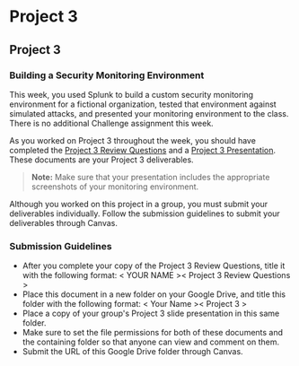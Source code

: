 # Project 3

## Project 3 <assignment>

### Building a Security Monitoring Environment

This week, you used Splunk to build a custom security monitoring environment for a fictional organization, tested that environment against simulated attacks, and presented your monitoring environment to the class. There is no additional Challenge assignment this week.

As you worked on Project 3 throughout the week, you should have completed the [Project 3 Review Questions](https://docs.google.com/document/d/18JLq4dUf4zrL-6eqTNumXicpvpUDbHxPnZx2kOzwYoQ/edit?usp=sharing) and a [Project 3 Presentation](https://docs.google.com/presentation/d/1zekNOhsbKk-Jtmobsq9jslh1CYN-wlJDIOBFUC0Lb2s/edit?usp=sharing). These documents are your Project 3 deliverables. 

> **Note:** Make sure that your presentation includes the appropriate screenshots of your monitoring environment.

Although you worked on this project in a group, you must submit your deliverables individually. Follow the submission guidelines to submit your deliverables through Canvas.

### Submission Guidelines

* After you complete your copy of the Project 3 Review Questions, title it with the following format: < YOUR NAME >< Project 3 Review Questions >
* Place this document in a new folder on your Google Drive, and title this folder with the following format: < Your Name >< Project 3 >
* Place a copy of your group's Project 3 slide presentation in this same folder.
* Make sure to set the file permissions for both of these documents and the containing folder so that anyone can view and comment on them.
* Submit the URL of this Google Drive folder through Canvas.